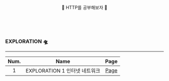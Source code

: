 <br>
<br>

<p align="center"> 🔆 HTTP를 공부해보자 🔆 </p>
<br>
<br>
<br>


### EXPLORATION 🛸
-----

| Num.|Name         |Page|
|:---:|---|:---:|
| 1 | EXPLORATION 1 인터넷 네트워크 |[Page](https://github.com/JaeHeee/http_study/blob/main/resource/internet%20network/%EC%9D%B8%ED%84%B0%EB%84%B7%20%EB%84%A4%ED%8A%B8%EC%9B%8C%ED%81%AC.md)|